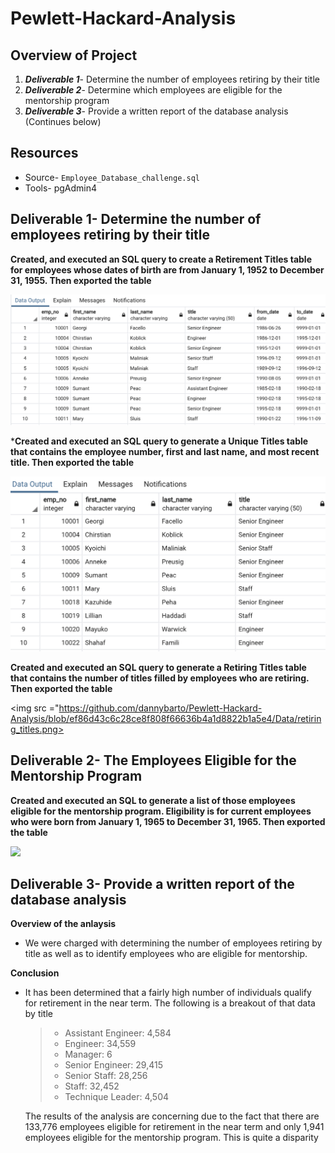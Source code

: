 # Pewlett-Hackard-Analysis

## Overview of Project

1. ***Deliverable 1***- Determine the number of employees retiring by their title
2. ***Deliverable 2***- Determine which employees are eligible for the mentorship program
3. ***Deliverable 3***- Provide a written report of the database analysis (Continues below) 

## Resources 

* Source- `Employee_Database_challenge.sql`
* Tools- pgAdmin4

## Deliverable 1-  Determine the number of employees retiring by their title
 
 **Created, and executed an SQL query  to create a Retirement Titles table for employees whose dates of birth are from January 1, 1952 to December 31, 1955. Then exported the table**

 <img src ="https://github.com/dannybarto/Pewlett-Hackard-Analysis/blob/ef86d43c6c28ce8f808f66636b4a1d8822b1a5e4/Data/retirement_titles.png">

 
 ​***Created and executed an SQL query to generate a Unique Titles table that contains the employee number, first and last name, and most recent title. Then exported the table**

<img src ="https://github.com/dannybarto/Pewlett-Hackard-Analysis/blob/ef86d43c6c28ce8f808f66636b4a1d8822b1a5e4/Data/unique_titles.png">


**Created and executed an SQL query to generate a Retiring Titles table that contains the number of titles filled by employees who are retiring. Then exported the table**

<img src ="https://github.com/dannybarto/Pewlett-Hackard-Analysis/blob/ef86d43c6c28ce8f808f66636b4a1d8822b1a5e4/Data/retiring_titles.png>

## Deliverable 2- The Employees Eligible for the Mentorship Program

**Created and executed an SQL to generate a list of those employees eligible for the mentorship program. Eligibility is for current employees who were born from January 1, 1965 to December 31, 1965. Then exported the table**

<img src ="https://github.com/dannybarto/Pewlett-Hackard-Analysis/blob/ef86d43c6c28ce8f808f66636b4a1d8822b1a5e4/Data/mentoring_titles.png">

## Deliverable 3- Provide a written report of the database analysis

**Overview of the anlaysis**

 * We were charged with determining the number of employees retiring by title as well as to identify employees who are eligible for mentorship. 
     

**Conclusion** 

 * It has been determined that a fairly high number of individuals qualify for retirement in the near term. The following is a breakout of that data by title
    > * Assistant Engineer: 4,584
    > * Engineer: 34,559 
    > * Manager: 6
    > * Senior Engineer: 29,415
    > * Senior Staff: 28,256
    > * Staff: 32,452
    > * Technique Leader: 4,504
    

     The results of the analysis are concerning due to the fact that there are 133,776 employees eligible for retirement in the near term and only 1,941 employees eligible for the mentorship program. This is quite a disparity
     
    
